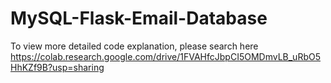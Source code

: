 # MySQL-Flask-Email-Database
To view more detailed code explanation, please search here 
https://colab.research.google.com/drive/1FVAHfcJbpCI5OMDmvLB_uRbO5HhKZf9B?usp=sharing
